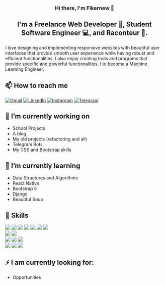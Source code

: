 <h3 align="center"> Hi there, I'm Fikernew 👋 </h3>
<h2 align="center">I'm a Freelance Web Developer 🎨, Student Software Engineer 💻, and Raconteur 📸.</h2>

I love designing and implementing responsive websites with beautiful user interfaces that provide smooth user experience while having robust and efficient functionalities. I also enjoy creating tools and programs that provide specific and powerful functionalities. I to become a Machine Learning Engineer.

## 📫 How to reach me
[![Gmail](https://img.shields.io/badge/Gmail-D14836?style=social&logo=gmail&logoColor=red)](mailto:phikernew0808@gmail.com)
[![LinkedIn](https://img.shields.io/badge/linkedin-%230077B5.svg?style=social&logo=linkedin&logoColor=blue)](https://www.linkedin.com/in/fkrnew-brhanu-83ba3a240/)
[![Instagram](https://img.shields.io/badge/Instagram-%23E4405F.svg?style=social&logo=Instagram&logoColor=pink)](https://www.instagram.com/fkrnew.brhanu/)
[![Telegram](https://img.shields.io/badge/Telegram-2CA5E0?style=social&logo=telegram&logoColor=white)](https://t.me/ze_gabriel)

## 🔭 I’m currently working on
- School Projects
- A blog
- My old projects (refactoring and all)
- Telegram Bots
- My CSS and Bootstrap skills

## 🌱 I’m currently learning
- Data Structures and Algorithms
- React Native
- Bootstrap 5
- Django
- Beautiful Soup

## 💼 Skills
![](https://img.shields.io/badge/Code-JavaScript-informational?style=flat&logo=JavaScript&color=F7DF1E)
![](https://img.shields.io/badge/Code-HTML5-informational?style=flat&logo=HTML5&color=E34F26)
![](https://img.shields.io/badge/Code-PHP-informational?style=flat&logo=PHP&color=E34F26)
![](https://img.shields.io/badge/Code-Python-informational?style=flat&logo=Python&color=003B57)
![](https://img.shields.io/badge/Code-Django-informational?style=flat&logo=Django&color=003B57)
![](https://img.shields.io/badge/Code-C-informational?style=flat&logo=C&color=F7DF1E)
![](https://img.shields.io/badge/Code-Java-informational?style=flat&logo=Java&color=F7DF1E)
</br>
![](https://img.shields.io/badge/Style-Bootstrap-informational?style=flat&logo=Bootstrap&color=7952B3)
![](https://img.shields.io/badge/Style-CSS3-informational?style=flat&logo=CSS3&color=1572B6)
</br>
![](https://img.shields.io/badge/Database-mysql-%2300f.svg?style=flat&logo=mysql&logoColor=white)
![](https://img.shields.io/badge/Database-postgres-%23316192.svg?style=flat&logo=postgresql&logoColor=white)
![](https://img.shields.io/badge/Database-sqlite-%2307405e.svg?style=flat&logo=sqlite&logoColor=white)
</br>
![](https://img.shields.io/badge/Tools-Heroku-informational?style=flat&logo=Heroku&color=430098)
![](https://img.shields.io/badge/Tools-Git-informational?style=flat&logo=Git&color=F05032)
![](https://img.shields.io/badge/Tools-GitHub-informational?style=flat&logo=GitHub&color=181717)

## ⚡ I am currently looking for:
- Opportunities

<!-- ## 📈 GitHub Stats 
[![Fkrnew's github stats](https://github-readme-stats.vercel.app/api?username=ffekirnew)](https://github.com/ffekirnew) -->
<!--
Here are some ideas to get you started:

- 
-  ...
- 👯 I’m looking to collaborate on ...
- 🤔 I’m looking for help with ...
-  Ask me about ...
- : ...
- 😄 Pronouns: ...
- ⚡ Fun fact: ...
-->
